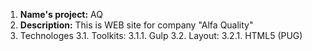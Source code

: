 1. **Name's project:** AQ
2. **Description:** This is WEB site for company "Alfa Quality" 
3. Technologes
    3.1. Toolkits:
        3.1.1. Gulp
    3.2. Layout:
        3.2.1. HTML5 (PUG)